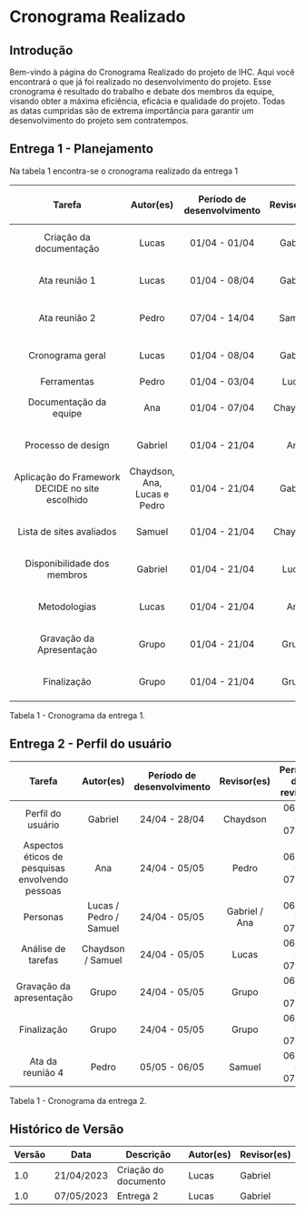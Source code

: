 # Cronograma Realizado

## Introdução

Bem-vindo à página do Cronograma Realizado do projeto de IHC. Aqui você encontrará o que já foi realizado no desenvolvimento do projeto. Esse cronograma é resultado do trabalho e debate dos membros da equipe, visando obter a máxima eficiência, eficácia e qualidade do projeto. Todas as datas cumpridas são de extrema importância para garantir um desenvolvimento do projeto sem contratempos.

## Entrega 1 - Planejamento

Na tabela 1 encontra-se o cronograma realizado da entrega 1

|                     Tarefa                      |          Autor(es)           | Período de desenvolvimento | Revisor(es) | Período de revisão |
| :---------------------------------------------: | :--------------------------: | :------------------------: | :---------: | :----------------: |
|             Criação da documentação             |            Lucas             |       01/04 - 01/04        |   Gabriel   |   22/04 - 23/04    |
|                  Ata reunião 1                  |            Lucas             |       01/04 - 08/04        |   Gabriel   |   09/04 - 23/04    |
|                  Ata reunião 2                  |            Pedro             |       07/04 - 14/04        |   Samuel    |   22/04 - 23/04    |
|                Cronograma geral                 |            Lucas             |       01/04 - 08/04        |   Gabriel   |   09/04 - 23/04    |
|                   Ferramentas                   |            Pedro             |       01/04 - 03/04        |    Lucas    |       03/04        |
|             Documentação da equipe              |             Ana              |       01/04 - 07/04        |  Chaydson   |   08/04 - 23/04    |
|               Processo de design                |           Gabriel            |       01/04 - 21/04        |     Ana     |   22/04 - 23/04    |
| Aplicação do Framework DECIDE no site escolhido | Chaydson, Ana, Lucas e Pedro |       01/04 - 21/04        |   Gabriel   |   22/04 - 23/04    |
|            Lista de sites avaliados             |            Samuel            |       01/04 - 21/04        |  Chaydson   |   22/04 - 23/04    |
|           Disponibilidade dos membros           |           Gabriel            |       01/04 - 21/04        |    Lucas    |   22/04 - 23/04    |
|                  Metodologias                   |            Lucas             |       01/04 - 21/04        |     Ana     |   22/04 - 23/04    |
|            Gravação da Apresentação             |            Grupo             |       01/04 - 21/04        |    Grupo    |   22/04 - 23/04    |
|                   Finalização                   |            Grupo             |       01/04 - 21/04        |    Grupo    |   22/04 - 23/04    |

Tabela 1 - Cronograma da entrega 1.

## Entrega 2 - Perfil do usuário

|                     Tarefa                      |       Autor(es)        | Período de desenvolvimento |  Revisor(es)  | Período de revisão |
| :---------------------------------------------: | :--------------------: | :------------------------: | :-----------: | :----------------: |
|                Perfil do usuário                |        Gabriel         |       24/04 - 28/04        |   Chaydson    |   06/05 - 07/05    |
| Aspectos éticos de pesquisas envolvendo pessoas |          Ana           |       24/04 - 05/05        |     Pedro     |   06/05 - 07/05    |
|                    Personas                     | Lucas / Pedro / Samuel |       24/04 - 05/05        | Gabriel / Ana |   06/05 - 07/05    |
|               Análise de tarefas                |   Chaydson / Samuel    |       24/04 - 05/05        |     Lucas     |   06/05 - 07/05    |
|            Gravação da apresentação             |         Grupo          |       24/04 - 05/05        |     Grupo     |   06/05 - 07/05    |
|                   Finalização                   |         Grupo          |       24/04 - 05/05        |     Grupo     |   06/05 - 07/05    |
|                Ata da reunião 4                 |         Pedro          |       05/05 - 06/05        |    Samuel     |   06/05 - 07/05    |

Tabela 1 - Cronograma da entrega 2.

## Histórico de Versão

| Versão | Data       | Descrição            | Autor(es) | Revisor(es) |
| ------ | ---------- | -------------------- | --------- | ----------- |
| 1.0    | 21/04/2023 | Criação do documento | Lucas     | Gabriel     |
| 1.0    | 07/05/2023 | Entrega 2            | Lucas     | Gabriel     |
